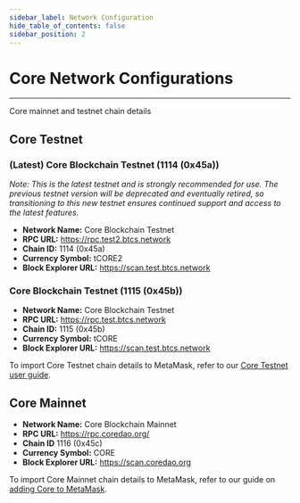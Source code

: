 ```yaml
---
sidebar_label: Network Configuration
hide_table_of_contents: false
sidebar_position: 2
---
```


# Core Network Configurations
---

Core mainnet and testnet chain details

## Core Testnet

### (Latest) Core Blockchain Testnet (1114 (0x45a))
_Note: This is the latest testnet and is strongly recommended for use. The previous testnet version will be deprecated and eventually retired, so transitioning to this new testnet ensures continued support and access to the latest features._

* **Network Name:** Core Blockchain Testnet
* **RPC URL:** https://rpc.test2.btcs.network
* **Chain ID:** 1114 (0x45a)
* **Currency Symbol:** tCORE2
* **Block Explorer URL:** https://scan.test.btcs.network

### Core Blockchain Testnet (1115 (0x45b))

* **Network Name:** Core Blockchain Testnet
* **RPC URL:** https://rpc.test.btcs.network
* **Chain ID:** 1115 (0x45b)
* **Currency Symbol:** tCORE
* **Block Explorer URL:** https://scan.test.btcs.network

To import Core Testnet chain details to MetaMask, refer to our [Core Testnet user guide](./core-testnet-wallet-config.md).

## Core Mainnet
* **Network Name:** Core Blockchain Mainnet
* **RPC URL:** https://rpc.coredao.org/
* **Chain ID** 1116 (0x45c)
* **Currency Symbol:** CORE
* **Block Explorer URL:** https://scan.coredao.org

To import Core Mainnet chain details to MetaMask, refer to our guide on [adding Core to MetaMask](https://medium.com/@core_dao/add-core-to-metamask-7b1dd90041ce).

